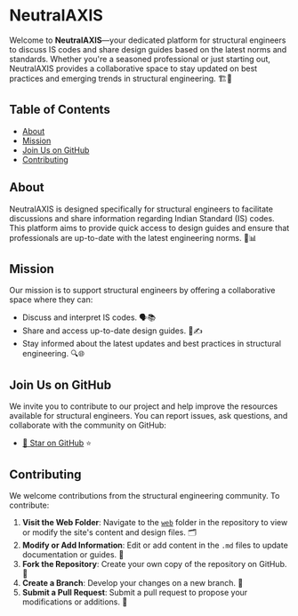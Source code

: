 # NeutralAXIS

Welcome to **NeutralAXIS**—your dedicated platform for structural engineers to discuss IS codes and share design guides based on the latest norms and standards. Whether you're a seasoned professional or just starting out, NeutralAXIS provides a collaborative space to stay updated on best practices and emerging trends in structural engineering. 🏗️🔧

## Table of Contents

- [About](#about)
- [Mission](#mission)
- [Join Us on GitHub](#join-us-on-github)
- [Contributing](#contributing)

## About

NeutralAXIS is designed specifically for structural engineers to facilitate discussions and share information regarding Indian Standard (IS) codes. This platform aims to provide quick access to design guides and ensure that professionals are up-to-date with the latest engineering norms. 📜📊

## Mission

Our mission is to support structural engineers by offering a collaborative space where they can:

- Discuss and interpret IS codes. 🗣️📚
- Share and access up-to-date design guides. 📖✍️
- Stay informed about the latest updates and best practices in structural engineering. 🔍🌐

## Join Us on GitHub

We invite you to contribute to our project and help improve the resources available for structural engineers. You can report issues, ask questions, and collaborate with the community on GitHub:

- [🌟 Star on GitHub](https://github.com/swas02/NeutralAXIS/) ⭐️

## Contributing

We welcome contributions from the structural engineering community. To contribute:

1. **Visit the Web Folder**: Navigate to the  [`web`](https://github.com/swas02/NeutralAXIS/tree/main/Web) folder in the repository to view or modify the site's content and design files. 🗂️
2. **Modify or Add Information**: Edit or add content in the `.md` files to update documentation or guides. 📝
3. **Fork the Repository**: Create your own copy of the repository on GitHub. 🍴
4. **Create a Branch**: Develop your changes on a new branch. 🌿
5. **Submit a Pull Request**: Submit a pull request to propose your modifications or additions. 🔄

